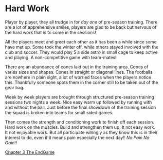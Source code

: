 # Hard Work


Player by player, they all trudge in for _day one_ of pre-season training.  There are a lot of apprehensive smiles, players are glad to be back but nervous of the hard work that is to come in the sessions!

All the players meet and greet each other as it has been a while since some have met up.  Some took the winter off, while others stayed involved with the club and soccer.  They would play 5 a side astro in small cage to keep active and playing.  A non-competitive game with team-mates!

There are an abundance of cones laid out in the training area.  Cones of varies sizes and shapes.  Cones in straight or diagonal lines.  The footballs are nowhere in plain sight, a lot of worried faces when the players notice this.  Thankfully someone spots them in the corner still to be taken out of the gear bag.

Week by week players are brought through structured pre-season training sessions two nights a week.  Nice easy warm up followed by running with and without the ball.  Just before the final showdown of the training session the squad is broken into teams for small sided games.

Then comes the strength and conditioning work to finish off each session.  Hard work on the muscles.  Build and strengthen them up.  It not easy work.  It not enjoyable work.  But all participate willingly as they know this is in their interest to do, even if it means pain especially the next day!! _No Pain No Gain_!!


[Chapter 3 The EndGame](chapter03.md)